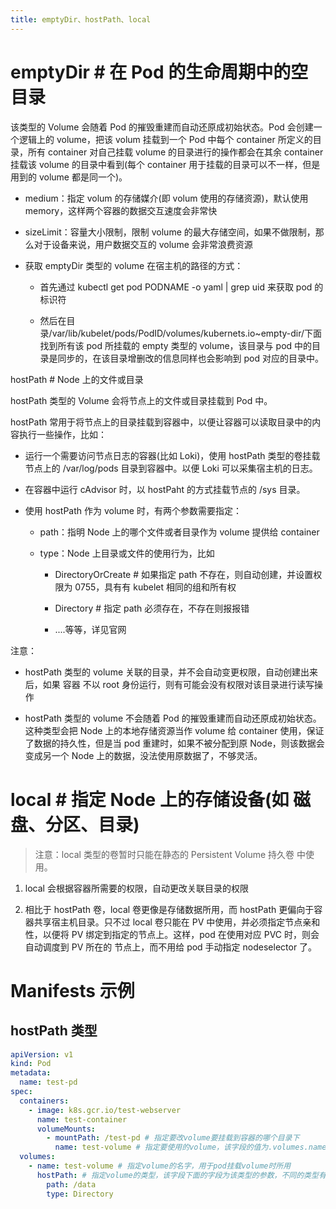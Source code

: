 ```yaml
---
title: emptyDir、hostPath、local
---
```


# emptyDir # 在 Pod 的生命周期中的空目录

该类型的 Volume 会随着 Pod 的摧毁重建而自动还原成初始状态。Pod 会创建一个逻辑上的 volume，把该 volum 挂载到一个 Pod 中每个 container 所定义的目录，所有 container 对自己挂载 volume 的目录进行的操作都会在其余 container 挂载该 volume 的目录中看到(每个 container 用于挂载的目录可以不一样，但是用到的 volume 都是同一个)。

- medium：指定 volum 的存储媒介(即 volum 使用的存储资源)，默认使用 memory，这样两个容器的数据交互速度会非常快

- sizeLimit：容量大小限制，限制 volume 的最大存储空间，如果不做限制，那么对于设备来说，用户数据交互的 volume 会非常浪费资源

- 获取 emptyDir 类型的 volume 在宿主机的路径的方式：

  - 首先通过 kubectl get pod PODNAME -o yaml | grep uid 来获取 pod 的标识符

  - 然后在目录/var/lib/kubelet/pods/PodID/volumes/kubernets.io~empty-dir/下面找到所有该 pod 所挂载的 empty 类型的 volume，该目录与 pod 中的目录是同步的，在该目录增删改的信息同样也会影响到 pod 对应的目录中。

hostPath # Node 上的文件或目录

hostPath 类型的 Volume 会将节点上的文件或目录挂载到 Pod 中。

hostPath 常用于将节点上的目录挂载到容器中，以便让容器可以读取目录中的内容执行一些操作，比如：

- 运行一个需要访问节点日志的容器(比如 Loki)，使用 hostPath 类型的卷挂载节点上的 /var/log/pods 目录到容器中。以便 Loki 可以采集宿主机的日志。

- 在容器中运行 cAdvisor 时，以 hostPaht 的方式挂载节点的 /sys 目录。

- 使用 hostPath 作为 volume 时，有两个参数需要指定：

  - path：指明 Node 上的哪个文件或者目录作为 volume 提供给 container

  - type：Node 上目录或文件的使用行为，比如

    - DirectoryOrCreate # 如果指定 path 不存在，则自动创建，并设置权限为 0755，具有有 kubelet 相同的组和所有权

    - Directory # 指定 path 必须存在，不存在则报报错

    - ....等等，详见官网

注意：

- hostPath 类型的 volume 关联的目录，并不会自动变更权限，自动创建出来后，如果 容器 不以 root 身份运行，则有可能会没有权限对该目录进行读写操作

- hostPath 类型的 volume 不会随着 Pod 的摧毁重建而自动还原成初始状态。这种类型会把 Node 上的本地存储资源当作 volume 给 container 使用，保证了数据的持久性，但是当 pod 重建时，如果不被分配到原 Node，则该数据会变成另一个 Node 上的数据，没法使用原数据了，不够灵活。

# local # 指定 Node 上的存储设备(如 磁盘、分区、目录)

> 注意：local 类型的卷暂时只能在静态的 Persistent Volume 持久卷 中使用。

1. local 会根据容器所需要的权限，自动更改关联目录的权限

2. 相比于 hostPath 卷，local 卷更像是存储数据所用，而 hostPath 更偏向于容器共享宿主机目录。只不过 local 卷只能在 PV 中使用，并必须指定节点亲和性，以便将 PV 绑定到指定的节点上。这样，pod 在使用对应 PVC 时，则会自动调度到 PV 所在的 节点上，而不用给 pod 手动指定 nodeselector 了。

# Manifests 示例

## hostPath 类型

```yaml
apiVersion: v1
kind: Pod
metadata:
  name: test-pd
spec:
  containers:
    - image: k8s.gcr.io/test-webserver
      name: test-container
      volumeMounts:
        - mountPath: /test-pd # 指定要改volume要挂载到容器的哪个目录下
          name: test-volume # 指定要使用的volume，该字段的值为.volumes.name中的值
  volumes:
    - name: test-volume # 指定volume的名字，用于pod挂载volume时所用
      hostPath: # 指定volume的类型，该字段下面的字段为该类型的参数，不同的类型有不通的参数
        path: /data
        type: Directory
```
